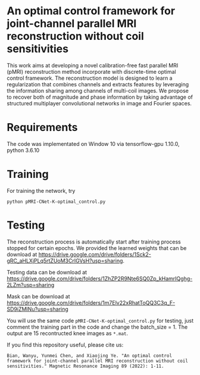 # An optimal control framework for joint-channel parallel MRI reconstruction without coil sensitivities
This work aims at developing a novel calibration-free fast parallel MRI (pMRI) reconstruction method incorporate with discrete-time optimal control framework. The reconstruction model is designed to learn a regularization that combines channels and extracts features by leveraging the information sharing among channels of multi-coil images. We propose to recover both of magnitude and phase information by taking advantage of structured multiplayer convolutional networks in  image and Fourier spaces.

# Requirements

The code was implementated on Window 10 via tensorflow-gpu 1.10.0, python 3.6.10

# Training

For training the network, try

```python pMRI-CNet-K-optimal_control.py```


# Testing

The reconstruction process is automatically start after training process stopped for certain epochs.
We provided the learned weights that can be download at
https://drive.google.com/drive/folders/1Sck2-gRC_aHLXjPLq5rtZUoM3CrIGVsH?usp=sharing. 

Testing data can be download at
https://drive.google.com/drive/folders/1ZhZP2R9Nte6SQ0Zp_kHamrIQghg-2LZm?usp=sharing

Mask can be download at
https://drive.google.com/drive/folders/1m7Elv22xRhatToQQ3C3q_F-SD9iZMINu?usp=sharing

You will use the same code ```pMRI-CNet-K-optimal_control.py``` for testing, just comment the training part in the code and change the batch_size = 1.
The output are 15 recontructed knee images as ```*.mat```.

If you find this repository useful, please cite us:
```
Bian, Wanyu, Yunmei Chen, and Xiaojing Ye. "An optimal control framework for joint-channel parallel MRI reconstruction without coil sensitivities." Magnetic Resonance Imaging 89 (2022): 1-11.
```
